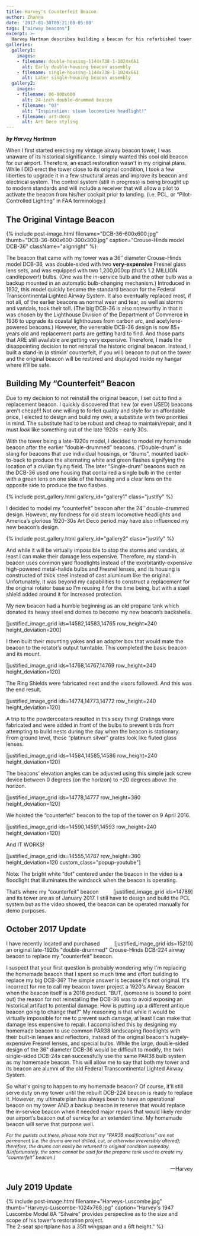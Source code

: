 ```yaml
---
title: Harvey's Counterfeit Beacon
author: Zhanna
date: '2017-01-30T09:21:00-05:00'
tags: ["airway beacons"]
excerpt: >-
  Harvey Hartman describes building a beacon for his refurbished tower.
galleries:
  gallery1:
    images:    
    - filename: double-housing-1144x738-1-1024x661
      alt: Early double-housing beacon assembly       
    - filename: single-housing-1144x738-1-1024x661
      alt: Later single-housing beacon assembly   
  gallery2:
    images:    
    - filename: 06-800x600
      alt: 24-inch double-drummed beacon       
    - filename: "07"
      alt: "Inspiration: steam locomotive headlight!"
    - filename: art-deco
      alt: Art Deco styling                     
---
```


**_by Harvey Hartman_**

When I first started erecting my vintage airway beacon tower, I was unaware of its historical significance. I simply wanted this cool old beacon for our airport. Therefore, an exact restoration wasn’t in my original plans. While I DID erect the tower close to its original condition, I took a few liberties to upgrade it in a few structural areas and improve its beacon and electrical system. The control system (still in progress) is being brought up to modern standards and will include a receiver that will allow a pilot to activate the beacon from his/her cockpit prior to landing.  (i.e.  PCL, or “Pilot-Controlled Lighting” in FAA terminology.)

## The Original Vintage Beacon

{% include post-image.html filename="DCB-36-600x600.jpg" thumb="DCB-36-600x600-300x300.jpg" caption="Crouse-Hinds model DCB-36" className="alignright" %}

The beacon that came with my tower was a 36″ diameter Crouse-Hinds model DCB-36, was double-sided with two **very-expensive** Fresnel glass lens sets, and was equipped with two 1,200,000cp (that’s 1.2 MILLION candlepower!) bulbs. (One was the in-service bulb and the other bulb was a backup mounted in an automatic bulb-changing mechanism.)  Introduced in 1932, this model quickly became the standard beacon for the Federal Transcontinental Lighted Airway System.  It also eventually replaced most, if not all, of the earlier beacons as normal wear and tear, as well as storms and vandals, took their toll.  (The big DCB-36 is also noteworthy in that it was chosen by the Lighthouse Division of the Department of Commerce in 1936 to upgrade its coastal lighthouses from carbon arc, and acetylene-powered beacons.)  However, the venerable DCB-36 design is now 85+ years old and replacement parts are getting hard to find.  And those parts that ARE still available are getting very expensive.  Therefore, I made the disappointing decision to not reinstall the historic original beacon. Instead, I built a stand-in (a stinkin’ counterfeit, if you will) beacon to put on the tower and the original beacon will be restored and displayed inside my hangar where it’ll be safe.

## Building My “Counterfeit” Beacon

Due to my decision to not reinstall the original beacon, I set out to find a replacement beacon.  I quickly discovered that new (or even USED) beacons aren’t cheap!!!  Not one willing to forfeit quality and style for an affordable price, I elected to design and build my own; a substitute with two priorities in mind.  The substitute had to be robust and cheap to maintain/repair, and it must _look_ like something out of the late 1920s – early 30s. 

With the tower being a late-1920s model, I decided to model my homemade beacon after the earlier “double-drummed” beacons. (“Double-drum” is slang for beacons that use individual housings, or “drums”, mounted back-to-back to produce the alternating white and green flashes signifying the location of a civilian flying field. The later “Single-drum” beacons such as the DCB-36 used one housing that contained a single bulb in the center with a green lens on one side of the housing and a clear lens on the opposite side to produce the two flashes.  

{% include post_gallery.html gallery_id="gallery1" class="justify" %}

I decided to model my “counterfeit” beacon after the 24″ double-drummed design.  However, my fondness for old steam locomotive headlights and America’s glorious 1920-30s Art Deco period may have also influenced my new beacon’s design.

{% include post_gallery.html gallery_id="gallery2" class="justify" %}

And while it will be virtually impossible to stop the storms and vandals, at least I can make their damage less expensive. Therefore, my stand-in beacon uses common yard floodlights instead of the exorbitantly-expensive high-powered metal-halide bulbs and Fresnel lenses, and its housing is constructed of thick steel instead of cast aluminum like the original. Unfortunately, it was beyond my capabilities to construct a replacement for the original rotator base so I’m reusing it for the time being, but with a steel shield added around it for increased protection.

My new beacon had a humble beginning as an old propane tank which donated its heavy steel end domes to become my new beacon’s backshells.  

[justified_image_grid ids=14582,14583,14765 row_height=240 height_deviation=200]

I then built their mounting yokes and an adapter box that would mate the beacon to the rotator’s output turntable.  This completed the basic beacon and its mount. 

[justified_image_grid ids=14768,14767,14769 row_height=240 height_deviation=120]

The Ring Shields were fabricated next and the visors followed.  And this was the end result.  

[justified_image_grid ids=14774,14773,14772 row_height=240 height_deviation=120]

A trip to the powdercoaters resulted in this sexy thing!  Gratings were fabricated and were added in front of the bulbs to prevent birds from attempting to build nests during the day when the beacon is stationary.  From  ground level, these “platinum silver” grates look like fluted glass lenses.  

[justified_image_grid ids=14584,14585,14586 row_height=240 height_deviation=120]

The beacons’ elevation angles can be adjusted using this simple jack screw device between 0 degrees (on the horizon) to +20 degrees above the horizon.

[justified_image_grid ids=14778,14777 row_height=380 height_deviation=120]

We hoisted the “counterfeit” beacon to the top of the tower on 9 April 2016.

[justified_image_grid ids=14590,14591,14593 row_height=240 height_deviation=120]  

And IT WORKS!  

[justified_image_grid ids=14555,14787 row_height=360 height_deviation=120 custom_class="popup-youtube"]

Note: The bright white “dot” centered under the beacon in the video is a floodlight that illuminates the windsock when the beacon is operating.

<div style="display: inline; float: right; margin-left: 2em;">[justified_image_grid ids=14789]</div> That’s where my “counterfeit” beacon and its tower are as of January 2017.  I still have to design and build the PCL system but as the video showed, the beacon can be operated manually for demo purposes.

<a name="oct-2017-update"></a>
## October 2017 Update

<div style="display: inline; float: right; margin-left: 2em;">[justified_image_grid ids=15210]</div>

I have recently located and purchased an original late-1920s "double-drummed" Crouse-Hinds DCB-224 airway beacon to replace my "counterfeit" beacon.  

I suspect that your first question is probably wondering why I'm replacing the homemade beacon that I spent so much time and effort building to replace my big DCB-36?  The simple answer is because it's not original.  It's incorrect for me to call my beacon tower project a 1920's Airway Beacon when the beacon itself is a 2016 product.  “BUT, (someone is bound to point out) the reason for not reinstalling the DCB-36 was to avoid exposing an historical artifact to potential damage.  How is putting up a different antique beacon going to change that?”  My reasoning is that while it would be virtually impossible for me to prevent such damage, at least I can make that damage less expensive to repair.  I accomplished this by designing my homemade beacon to use common PAR38 landscaping floodlights with their built-in lenses and reflectors, instead of the original beacon's hugely-expensive Fresnel lenses, and special bulbs.  While the large, double-sided design of the 36" diameter DCB-36 would be difficult to modify, the twin single-sided DCB-24s can successfully use the same PAR38 bulb system as my homemade beacon.  This will allow me to say that both my tower and its beacon are alumni of the old Federal Transcontinental Lighted Airway System.
 
So what's going to happen to my homemade beacon?  Of course, it'll still serve duty on my tower until the rebuilt DCB-224 beacon is ready to replace it.  However, my ultimate plan has always been to have an operational beacon on my tower AND a backup beacon in reserve that would replace the in-service beacon when it needed major repairs that would likely render our airport’s beacon out of service for an extended time.  My homemade beacon will serve that purpose well.

<p style="font-size: 90%; font-style: italic;">For the purists out there, please note that my “PAR38 modifications” are not permanent (i.e. the drums are not drilled, cut, or otherwise irreversibly altered); therefore, the drums can easily be returned to original condition someday.  (Unfortunately, the same cannot be said for the propane tank used to create my “counterfeit” beacon.)</p>

<p class="clearfix" style="text-align: right;">—Harvey<p>

## July 2019 Update

{% include post-image.html filename="Harveys-Luscombe.jpg" thumb="Harveys-Luscombe-1024x768.jpg" caption="Harvey's 1947 Luscombe Model 8A “Silvaire” provides perspective as to the size and scope of his tower's restoration project.<br>The 2-seat sportplane has a 35ft wingspan and a 6ft height." %}

<p class="clearfix"></p>

